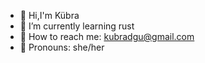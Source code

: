 
- 🧷 Hi,I'm Kübra
- 🌱 I’m currently learning rust
- 💌 How to reach me: kubradgu@gmail.com
- 🩵 Pronouns: she/her
